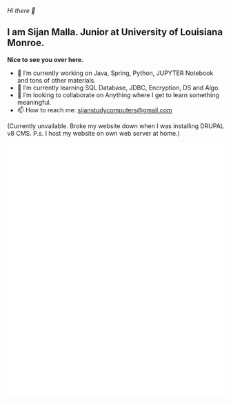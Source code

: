 *Hi there 👋*

<!--
**season101/season101** is a ✨ _special_ ✨ repository because its `README.md` (this file) appears on your GitHub profile.

Here are some ideas to get you started:
-->
## I am Sijan Malla. Junior at University of Louisiana Monroe.
**Nice to see you over here.**

- 🔭 I’m currently working on Java, Spring, Python, JUPYTER Notebook and tons of other materials.
- 🌱 I’m currently learning SQL Database, JDBC, Encryption, DS and Algo.
- 👯 I’m looking to collaborate on Anything where I get to learn something meaningful.
- 📫 How to reach me: sijanstudycomputers@gmail.com 

(Currently unvailable. Broke my website down when I was installing DRUPAL v8 CMS. P.s. I host my website on own web server at home.)
<!--
- 🤔 I’m looking for help with ...
- 💬 Ask me about ...
- 😄 Pronouns: ...
- ⚡ Fun fact: Caffeine and Code 
-->

![](https://github.com/season101/github-stats-api/blob/master/generated/overview.svg)
![](https://github.com/season101/github-stats-api/blob/master/generated/languages.svg)

